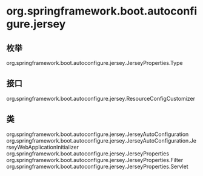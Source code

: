 # org.springframework.boot.autoconfigure.jersey

## 枚举

org.springframework.boot.autoconfigure.jersey.JerseyProperties.Type

## 接口

org.springframework.boot.autoconfigure.jersey.ResourceConfigCustomizer

## 类

org.springframework.boot.autoconfigure.jersey.JerseyAutoConfiguration
org.springframework.boot.autoconfigure.jersey.JerseyAutoConfiguration.JerseyWebApplicationInitializer
org.springframework.boot.autoconfigure.jersey.JerseyProperties
org.springframework.boot.autoconfigure.jersey.JerseyProperties.Filter
org.springframework.boot.autoconfigure.jersey.JerseyProperties.Servlet




